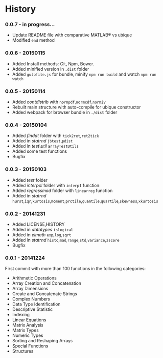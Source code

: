 # History

### 0.0.7 - in progress...

- Update README file with comparative MATLAB® vs ubique
- Modified `end` method

### 0.0.6 - 20150115

- Added Install methods: Git, Npm, Bower.
- Added minified version in `.dist` folder
- Added `gulpfile.js` for bundle, minify `npm run build` and watch  `npm run watch`

### 0.0.5 - 20150114

- Added _contdistrib_ with `normpdf`,`normcdf`,`normiv`
- Rebuilt main structure with auto-compile for ubique constructor
- Added webpack for browser bundle in `./dist` folder

### 0.0.4 - 20150104

- Added _findat_ folder with `tick2ret`,`ret2tick`
- Added in _statrnd_ `jbtest`,`pdist`
- Added in _test\util_ `arrayTestUtils`
- Added some test functions
- Bugfix 

### 0.0.3 - 20150103

- Added _test_ folder
- Added _interpol_ folder with `interp1` function
- Added _regressmod_ folder with `linearreg` function
- Added in _statrnd_ `hurst`,`iqr`,`kurtosis`,`moment`,`prctile`,`quantile`,`quartile`,`skewness`,`xkurtosis`

### 0.0.2 - 20141231

- Added LICENSE,HISTORY
- Added in _datatypes_ `islogical`
- Added in _elmath_ `exp`,`log`,`sqrt`
- Added in _statrnd_ `histc`,`mad`,`range`,`std`,`variance`,`zscore`
- Bugfix

### 0.0.1 - 20141224

First commit with more than 100 functions in the following categories:

- Arithmetic Operations
- Array Creation and Concatenation
- Array Dimensions
- Create and Concatenate Strings
- Complex Numbers
- Data Type Identification
- Descriptive Statistic
- Indexing
- Linear Equations
- Matrix Analysis
- Matrix Types
- Numeric Types
- Sorting and Reshaping Arrays
- Special Functions
- Structures
